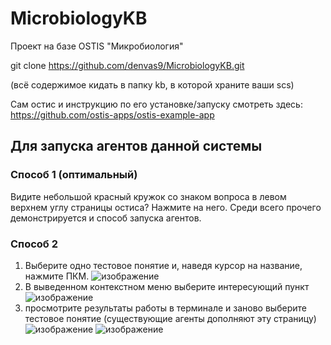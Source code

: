 # MicrobiologyKB

Проект на базе OSTIS "Микробиология"

git clone https://github.com/denvas9/MicrobiologyKB.git

(всё содержимое кидать в папку kb, в которой храните ваши scs) 

Сам остис и инструкцию по его установке/запуску смотреть здесь: https://github.com/ostis-apps/ostis-example-app


## Для запуска агентов данной системы

### Способ 1 (оптимальный)
Видите небольшой красный кружок со знаком вопроса в левом верхнем углу страницы остиса? Нажмите на него. Среди всего прочего демонстрируется и способ запуска агентов.

### Способ 2
1. Выберите одно тестовое понятие и, наведя курсор на название, нажмите ПКМ.
![изображение](https://user-images.githubusercontent.com/56515595/143863781-51c63f85-f8f0-42f2-8697-2b09b2ee035d.png)
2. В выведенном контекстном меню выберите интересующий пункт
![изображение](https://user-images.githubusercontent.com/56515595/143863911-2ef5f7cc-a6c0-4a78-bf5d-545c225ad742.png)
3. просмотрите результаты работы в терминале и заново выберите тестовое понятие (существующие агенты дополняют эту страницу)
![изображение](https://user-images.githubusercontent.com/56515595/143864127-213bb7e0-7c3d-4874-90b7-871ca397347a.png)
![изображение](https://user-images.githubusercontent.com/56515595/143864145-bef35a2e-1f0c-4577-9d50-ac2a41269b68.png)
